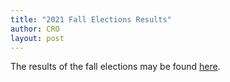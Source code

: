 ```yaml
---
title: "2021 Fall Elections Results"
author: CRO
layout: post
---
```


The results of the fall elections may be found <a href="https://drive.google.com/file/d/1IZ0wvyUNxihD2exINJ5kW21kTY9eVqkx/view?usp=sharing">here</a>.